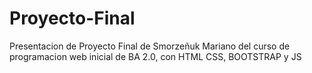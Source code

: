 # Proyecto-Final
Presentacion de Proyecto Final de Smorzeñuk Mariano del curso de programacion web inicial de BA 2.0, con HTML CSS, BOOTSTRAP y JS
